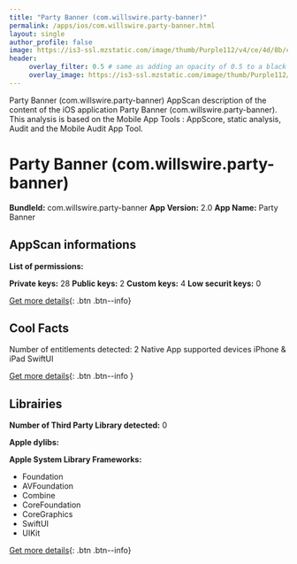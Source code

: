 ```yaml
---
title: "Party Banner (com.willswire.party-banner)"
permalink: /apps/ios/com.willswire.party-banner.html
layout: single
author_profile: false
image: https://is3-ssl.mzstatic.com/image/thumb/Purple112/v4/ce/4d/8b/ce4d8b83-fa4d-4bd6-3402-9339721acce9/AppIcon-1x_U007emarketing-0-7-0-P3-85-220.png/512x512bb.jpg
header: 
     overlay_filter: 0.5 # same as adding an opacity of 0.5 to a black background
     overlay_image: https://is3-ssl.mzstatic.com/image/thumb/Purple112/v4/ce/4d/8b/ce4d8b83-fa4d-4bd6-3402-9339721acce9/AppIcon-1x_U007emarketing-0-7-0-P3-85-220.png/512x512bb.jpg
---
```

Party Banner (com.willswire.party-banner) AppScan description of the content of the iOS application Party Banner (com.willswire.party-banner). This analysis is based on the Mobile App Tools : AppScore, static analysis, Audit and the Mobile Audit App Tool.

# Party Banner (com.willswire.party-banner)

**BundleId:** com.willswire.party-banner
**App Version:** 2.0
**App Name:** Party Banner


## AppScan informations 

**List of permissions:** 
  
  
**Private keys:** 28
**Public keys:** 2
**Custom keys:** 4
**Low securit keys:** 0
  
[Get more details](/pricing.html){: .btn .btn--info}

## Cool Facts

Number of entitlements detected: 2
Native App
supported devices iPhone & iPad
SwiftUI
  
[Get more details](/pricing.html){: .btn .btn--info }

## Librairies 
**Number of Third Party Library detected:** 0


**Apple dylibs:**


**Apple System Library Frameworks:**
- Foundation
- AVFoundation
- Combine
- CoreFoundation
- CoreGraphics
- SwiftUI
- UIKit


  
[Get more details](/pricing.html){: .btn .btn--info}

